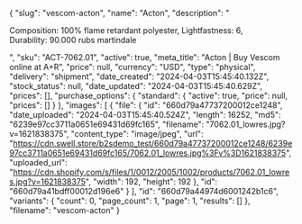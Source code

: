 {
  "slug": "vescom-acton",
  "name": "Acton",
  "description": "<p>Composition: 100% flame retardant polyester, Lightfastness: 6, Durability: 90.000 rubs martindale</p>",
  "sku": "ACT-7062.01",
  "active": true,
  "meta_title": "Acton | Buy Vescom online at A+R",
  "price": null,
  "currency": "USD",
  "type": "physical",
  "delivery": "shipment",
  "date_created": "2024-04-03T15:45:40.132Z",
  "stock_status": null,
  "date_updated": "2024-04-03T15:45:40.629Z",
  "prices": [],
  "purchase_options": {
    "standard": {
      "active": true,
      "price": null,
      "prices": []
    }
  },
  "images": [
    {
      "file": {
        "id": "660d79a47737200012ce1248",
        "date_uploaded": "2024-04-03T15:45:40.524Z",
        "length": 16252,
        "md5": "6239e97cc3711a0651e69431d69fc165",
        "filename": "7062.01_lowres.jpg?v=1621838375",
        "content_type": "image/jpeg",
        "url": "https://cdn.swell.store/b2sdemo_test/660d79a47737200012ce1248/6239e97cc3711a0651e69431d69fc165/7062.01_lowres.jpg%3Fv%3D1621838375",
        "uploaded_url": "https://cdn.shopify.com/s/files/1/0012/2005/1002/products/7062.01_lowres.jpg?v=1621838375",
        "width": 192,
        "height": 192
      },
      "id": "660d79a41bdff00012d196e6"
    }
  ],
  "id": "660d79a44974d6001242b1c6",
  "variants": {
    "count": 0,
    "page_count": 1,
    "page": 1,
    "results": []
  },
  "filename": "vescom-acton"
}